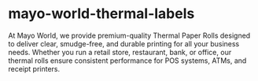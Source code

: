# mayo-world-thermal-labels
At Mayo World, we provide premium-quality Thermal Paper Rolls designed to deliver clear, smudge-free, and durable printing for all your business needs. Whether you run a retail store, restaurant, bank, or office, our thermal rolls ensure consistent performance for POS systems, ATMs, and receipt printers. 
